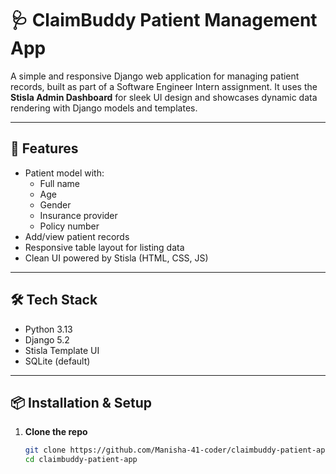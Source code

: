 # 🩺 ClaimBuddy Patient Management App

A simple and responsive Django web application for managing patient records, built as part of a Software Engineer Intern assignment. It uses the **Stisla Admin Dashboard** for sleek UI design and showcases dynamic data rendering with Django models and templates.

---

## 🚀 Features

- Patient model with:
  - Full name
  - Age
  - Gender
  - Insurance provider
  - Policy number
- Add/view patient records
- Responsive table layout for listing data
- Clean UI powered by Stisla (HTML, CSS, JS)

---

## 🛠 Tech Stack

- Python 3.13
- Django 5.2
- Stisla Template UI
- SQLite (default)

---

## 📦 Installation & Setup

1. **Clone the repo**
   ```bash
   git clone https://github.com/Manisha-41-coder/claimbuddy-patient-app.git
   cd claimbuddy-patient-app
